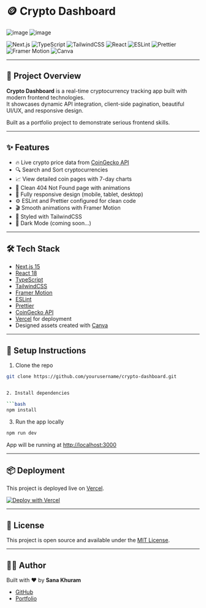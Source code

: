 
# 🪙 Crypto Dashboard
![image](https://github.com/user-attachments/assets/914ff4a0-a3a2-4973-9843-1dc6c0e6a2e0) ![image](https://github.com/user-attachments/assets/f229283c-3b45-4bfd-a9dd-4287ff8efc95)


![Next.js](https://img.shields.io/badge/Next.js-000?logo=nextdotjs&logoColor=white&style=for-the-badge)
![TypeScript](https://img.shields.io/badge/TypeScript-3178C6?logo=typescript&logoColor=white&style=for-the-badge)
![TailwindCSS](https://img.shields.io/badge/TailwindCSS-38B2AC?logo=tailwindcss&logoColor=white&style=for-the-badge)
![React](https://img.shields.io/badge/React-61DAFB?logo=react&logoColor=black&style=for-the-badge)
![ESLint](https://img.shields.io/badge/ESLint-4B32C3?logo=eslint&logoColor=white&style=for-the-badge)
![Prettier](https://img.shields.io/badge/Prettier-F7B93E?logo=prettier&logoColor=black&style=for-the-badge)
![Framer Motion](https://img.shields.io/badge/Framer%20Motion-EF008F?logo=framer&logoColor=white&style=for-the-badge)
![Canva](https://img.shields.io/badge/Designed%20With-Canva-00C4CC?style=for-the-badge)

---

## 🚀 Project Overview

**Crypto Dashboard** is a real-time cryptocurrency tracking app built with modern frontend technologies.  
It showcases dynamic API integration, client-side pagination, beautiful UI/UX, and responsive design.

Built as a portfolio project to demonstrate serious frontend skills.

---

## ✨ Features

- 🔥 Live crypto price data from [CoinGecko API](https://coingecko.com/)
- 🔍 Search and Sort cryptocurrencies
- 📈 View detailed coin pages with 7-day charts
- 📄 Clean 404 Not Found page with animations
- 🎨 Fully responsive design (mobile, tablet, desktop)
- ⚙️ ESLint and Prettier configured for clean code
- 🎬 Smooth animations with Framer Motion
- 💅 Styled with TailwindCSS
- 🌙 Dark Mode (coming soon...)

---

## 🛠 Tech Stack

- [Next.js 15](https://nextjs.org/)
- [React 18](https://react.dev/)
- [TypeScript](https://www.typescriptlang.org/)
- [TailwindCSS](https://tailwindcss.com/)
- [Framer Motion](https://www.framer.com/motion/)
- [ESLint](https://eslint.org/)
- [Prettier](https://prettier.io/)
- [CoinGecko API](https://coingecko.com/)
- [Vercel](https://vercel.com/) for deployment
- Designed assets created with [Canva](https://canva.com/)

---

## 🧩 Setup Instructions

1. Clone the repo

```bash
git clone https://github.com/yourusername/crypto-dashboard.git


2. Install dependencies

```bash
npm install
```

3. Run the app locally

```bash
npm run dev
```

App will be running at [http://localhost:3000](http://localhost:3000)

---

## 📦 Deployment

This project is deployed live on [Vercel](https://vercel.com/).

[![Deploy with Vercel](https://vercel.com/button)](https://vercel.com/new)

---

## 📄 License

This project is open source and available under the [MIT License](LICENSE).

---

## 👨‍💻 Author

Built with ❤️ by **Sana Khuram**

- [GitHub](https://github.com/sanakhuram)
- [Portfolio](https://skhuram.netlify.app/)

